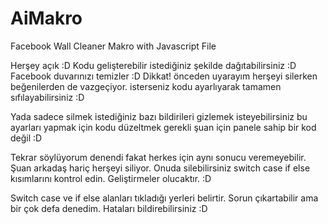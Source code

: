 # AiMakro
Facebook Wall Cleaner Makro with Javascript File


Herşey açık :D Kodu gelişterebilir istediğiniz şekilde dağıtabilirsiniz :D Facebook duvarınızı temizler :D Dikkat! önceden uyarayım herşeyi silerken beğenilerden de vazgeçiyor. isterseniz kodu ayarlıyarak tamamen sıfılayabilirsiniz :D

Yada sadece silmek istediğiniz bazı bildirileri gizlemek isteyebilirsiniz bu ayarları yapmak için kodu düzeltmek gerekli şuan için panele sahip bir kod değil :D

Tekrar söylüyorum denendi fakat herkes için aynı sonucu veremeyebilir. Şuan arkadaş hariç herşeyi siliyor. Onuda silebilirsiniz switch case if else kısımlarını kontrol edin. Geliştirmeler olucaktır. :D

Switch case ve if else alanları tıkladığı yerleri belirtir. Sorun çıkartabilir ama bir çok defa denedim. Hataları bildirebilirsiniz :D

